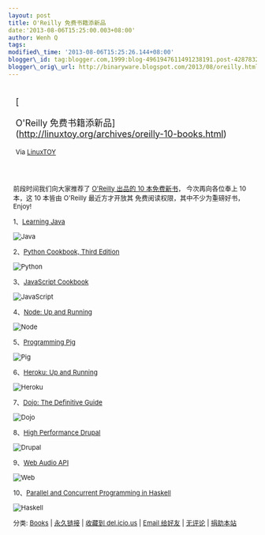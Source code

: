 ```yaml
--- 
layout: post 
title: O'Reilly 免费书籍添新品 
date:'2013-08-06T15:25:00.003+08:00' 
author: Wenh Q
tags:
modified\_time: '2013-08-06T15:25:26.144+08:00' 
blogger\_id: tag:blogger.com,1999:blog-4961947611491238191.post-4287832610566138554
blogger\_orig\_url: http://binaryware.blogspot.com/2013/08/oreilly.html
---
```

<div style="margin: 10px; padding: 5px;">

<div style="font-size: 18px;">

[

O'Reilly
免费书籍添新品](http://linuxtoy.org/archives/oreilly-10-books.html)

</div>

<div style="font-size: 13px;">

Via [LinuxTOY](http://linuxtoy.org/)

</div>

</div>

<div style="font-size: 13px; padding: 15px 0 10px 10px;">

前段时间我们向大家推荐了 [O'Reilly 出品的 10
本免费新书](http://linuxtoy.org/archives/oreilly-new-books.html)，
今次再向各位奉上 10 本，这 10 本皆由 O'Reilly 最近方才开放其
免费阅读权限，其中不少为重磅好书，Enjoy!

1、[Learning Java](http://chimera.labs.oreilly.com/books/1234000001805)

![Java](http://linuxtoy.org/img/2013/08/lj.png)

2、[Python Cookbook, Third
Edition](http://chimera.labs.oreilly.com/books/1230000000393)

![Python](http://linuxtoy.org/img/2013/08/pcb.png)

3、[JavaScript
Cookbook](http://chimera.labs.oreilly.com/books/1234000001681)

![JavaScript](http://linuxtoy.org/img/2013/08/jcb.png)

4、[Node: Up and
Running](http://chimera.labs.oreilly.com/books/1234000001808)

![Node](http://linuxtoy.org/img/2013/08/node.png)

5、[Programming
Pig](http://chimera.labs.oreilly.com/books/1234000001811)

![Pig](http://linuxtoy.org/img/2013/08/pig.png)

6、[Heroku: Up and
Running](http://chimera.labs.oreilly.com/books/1234000000018)

![Heroku](http://linuxtoy.org/img/2013/08/hur.png)

7、[Dojo: The Definitive
Guide](http://chimera.labs.oreilly.com/books/1234000001819)

![Dojo](http://linuxtoy.org/img/2013/08/dojo.png)

8、[High Performance
Drupal](http://chimera.labs.oreilly.com/books/1230000000845)

![Drupal](http://linuxtoy.org/img/2013/08/hpd.png)

9、[Web Audio API](http://chimera.labs.oreilly.com/books/1234000001552)

![Web](http://linuxtoy.org/img/2013/08/waa.png)

10、[Parallel and Concurrent Programming in
Haskell](http://chimera.labs.oreilly.com/books/1230000000929)

![Haskell](http://linuxtoy.org/img/2013/08/pch.png)

分类:
[Books](http://linuxtoy.org/category/books "查看 Books 中的全部文章") |
[永久链接](http://linuxtoy.org/archives/oreilly-10-books.html) | [收藏到
del.icio.us](http://delicious.com/save?url=http://linuxtoy.org/archives/oreilly-10-books.html&title=O'Reilly%20%E5%85%8D%E8%B4%B9%E4%B9%A6%E7%B1%8D%E6%B7%BB%E6%96%B0%E5%93%81)
| [Email
给好友](mailto:?Subject=Check%20This%20Out&body=I%20think%20you'll%20like%20this:%20http://linuxtoy.org/archives/oreilly-10-books.html)
| [无评论](http://linuxtoy.org/archives/oreilly-10-books.html#comments)
| [捐助本站](http://linuxtoy.org/faq/donate)

</div>

